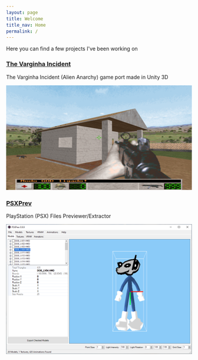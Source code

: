 ```yaml
---
layout: page
title: Welcome
title_nav: Home
permalink: /
---
```

Here you can find a few projects I've been working on

### [The Varginha Incident](/varginha-incident/)
The Varginha Incident (Alien Anarchy) game port made in Unity 3D

![The Varginha Incident](/assets/img/varginhaincident-preview.png)


### [PSXPrev](/psxprev/)
PlayStation (PSX) Files Previewer/Extractor

![PSXPREV](/assets/img/psxprev-preview.png)
